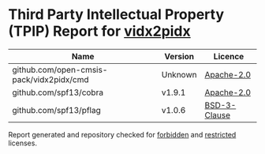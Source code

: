 # Third Party Intellectual Property (TPIP) Report for [vidx2pidx](https://github.com/Open-CMSIS-Pack/vidx2pidx)

| __Name__ | __Version__ | __Licence__ |
|----------|-------------|-------------|
| github.com/open-cmsis-pack/vidx2pidx/cmd | Unknown  | [Apache-2.0](https://github.com/open-cmsis-pack/vidx2pidx/blob/HEAD/LICENSE.txt) |
| github.com/spf13/cobra | v1.9.1  | [Apache-2.0](https://github.com/spf13/cobra/blob/v1.9.1/LICENSE.txt) |
| github.com/spf13/pflag | v1.0.6  | [BSD-3-Clause](https://github.com/spf13/pflag/blob/v1.0.6/LICENSE) |

Report generated and repository checked for [forbidden](https://github.com/google/licenseclassifier/blob/842c0d70d7027215932deb13801890992c9ba364/license_type.go#L323) and [restricted](https://github.com/google/licenseclassifier/blob/842c0d70d7027215932deb13801890992c9ba364/license_type.go#L176) licenses.
